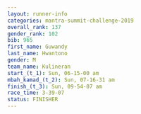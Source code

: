```yaml
---
layout: runner-info 
categories: mantra-summit-challenge-2019 
overall_rank: 137
gender_rank: 102
bib: 965
first_name: Guwandy
last_name: Hwantono
gender: M
team_name: Kulineran
start_(t_1): Sun, 06-15-00 am
mbah_kamad_(t_2): Sun, 07-16-31 am
finish_(t_3): Sun, 09-54-07 am
race_time: 3-39-07
status: FINISHER
---
```

